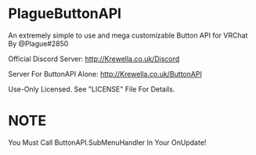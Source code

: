 # PlagueButtonAPI
An extremely simple to use and mega customizable Button API for VRChat By @Plague#2850

Official Discord Server: http://Krewella.co.uk/Discord

Server For ButtonAPI Alone: http://Krewella.co.uk/ButtonAPI

Use-Only Licensed. See "LICENSE" File For Details.

# NOTE
You Must Call ButtonAPI.SubMenuHandler In Your OnUpdate!
